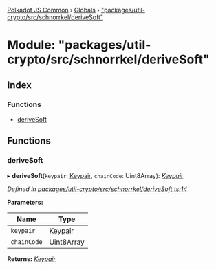 [Polkadot JS Common](../README.md) › [Globals](../globals.md) › ["packages/util-crypto/src/schnorrkel/deriveSoft"](_packages_util_crypto_src_schnorrkel_derivesoft_.md)

# Module: "packages/util-crypto/src/schnorrkel/deriveSoft"

## Index

### Functions

* [deriveSoft](_packages_util_crypto_src_schnorrkel_derivesoft_.md#derivesoft)

## Functions

###  deriveSoft

▸ **deriveSoft**(`keypair`: [Keypair](../interfaces/_packages_util_crypto_src_types_.keypair.md), `chainCode`: Uint8Array): *[Keypair](../interfaces/_packages_util_crypto_src_types_.keypair.md)*

*Defined in [packages/util-crypto/src/schnorrkel/deriveSoft.ts:14](https://github.com/polkadot-js/common/blob/08de8ce2/packages/util-crypto/src/schnorrkel/deriveSoft.ts#L14)*

**Parameters:**

Name | Type |
------ | ------ |
`keypair` | [Keypair](../interfaces/_packages_util_crypto_src_types_.keypair.md) |
`chainCode` | Uint8Array |

**Returns:** *[Keypair](../interfaces/_packages_util_crypto_src_types_.keypair.md)*

